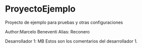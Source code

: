 # ProyectoEjemplo
Proyecto de ejemplo para pruebas y otras configuraciones

Author:Marcelo Beneventi 
Alias: Reconero

Desarrollador 1: MB
Estos son los comentarios del desarrollador 1.